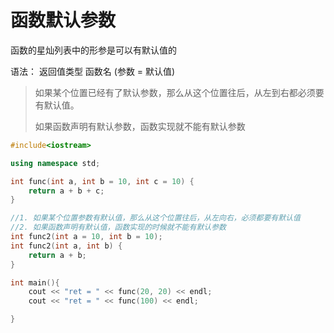 # 函数默认参数

函数的星灿列表中的形参是可以有默认值的

语法： 返回值类型 函数名 (参数 = 默认值)

> 如果某个位置已经有了默认参数，那么从这个位置往后，从左到右都必须要有默认值。
>
> 如果函数声明有默认参数，函数实现就不能有默认参数

```cpp
#include<iostream>

using namespace std;

int func(int a, int b = 10, int c = 10) {
	return a + b + c;
}

//1. 如果某个位置参数有默认值，那么从这个位置往后，从左向右，必须都要有默认值
//2. 如果函数声明有默认值，函数实现的时候就不能有默认参数
int func2(int a = 10, int b = 10);
int func2(int a, int b) {
	return a + b;
}

int main(){
    cout << "ret = " << func(20, 20) << endl;
	cout << "ret = " << func(100) << endl;

}
```
